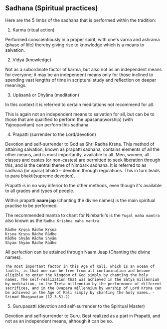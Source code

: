## Sadhana (Spiritual practices)

Here are the 5 limbs of the sadhana that is performed within the tradition:

1. Karma (ritual action)

Performed conscientiously in a proper spirit, with one's varna and ashrama (phase of life) thereby giving rise to knowledge which is a means to salvation.

2. Vidyā (knowledge)

Not as a subordinate factor of karma, but also not as an independent means for everyone; it may be an independent means only for those inclined to spending vast lengths of time in scriptural study and reflection on deeper meanings.

3. Upāsanā or Dhyāna (meditation)

In this context it is referred to certain meditations not recommend for all.

This is again not an independent means to salvation for all, but can be to those that are qualified to perform the upasana(worship) (with Yajnopavitam) can perform this sadhana.

4. Prapatti (surrender to the Lord/devotion)

Devotion and self-surrender to God as Shri Radha Krsna. This method of attaining salvation, known as prapatti sadhana, contains elements of all the other means, and is most importantly, available to all. Men, women, all classes and castes (or non-castes) are permitted to seek liberation through this, and is the central theme of Nimbark sadhana. It is referred to as sadhana (or apara) bhakti – devotion through regulations. This in turn leads to para bhakti(supreme devotion).

Prapatti is in no way inferior to the other methods, even though it's available to all grades and types of people.

Within prapatti **naam jap** (chanting the divine names) is the main spiritual practise to be performed.

The recommended mantra to chant for Nimbarki's is the `Yugal maha mantra` also known as the `Radha Krishna maha mantra`: 
 
```
Rādhe Kṛṣṇa Rādhe Kṛṣṇa
Kṛṣṇa Kṛṣṇa Rādhe Rādhe
Rādhe Shyām Rādhe Shyām
Shyām Shyām Rādhe Rādhe
```

All perfection can be attained through Naam Jaap (Chanting the divine names). 

```
The most important factor in this Age of Kali, which is an ocean of faults, is that one can be free from all contamination and become eligible to enter the kingdom of God simply by chanting the holy names. The self-realization that was achieved in the Satya millennium by meditation, in the Treta millennium by the performance of different sacrifices, and in the Dvapara millennium by worship of Lord Krsna can be achieved in the Age of Kali simply by chanting the holy names. - Srimad Bhagavatam (12.3.51-2)
```

5. Gurupasatti (devotion and self-surrender to the Spiritual Master)

Devotion and self-surrender to Guru. Best realized as a part in Prapatti, and not as an independent means, although it can be so.